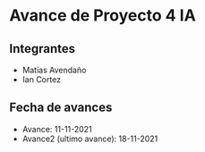 # Avance de Proyecto 4 IA

## Integrantes

* Matías Avendaño
* Ian Cortez


## Fecha de avances

* Avance: 11-11-2021
* Avance2 (ultimo avance): 18-11-2021
